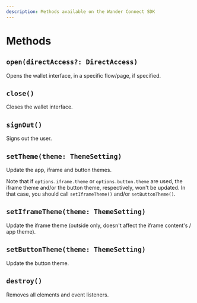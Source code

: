 ```yaml
---
description: Methods available on the Wander Connect SDK
---
```


# Methods

## `open(directAccess?: DirectAccess)`&#x20;

Opens the wallet interface, in a specific flow/page, if specified.

## `close()`&#x20;

Closes the wallet interface.

## `signOut()`&#x20;

Signs out the user.

## `setTheme(theme: ThemeSetting)`&#x20;

Update the app, iframe and button themes.

Note that if `options.iframe.theme` or `options.button.theme` are used, the iframe theme and/or the button theme, respectively, won't be updated. In that case, you should call `setIframeTheme()` and/or `setButtonTheme()`.

## `setIframeTheme(theme: ThemeSetting)`&#x20;

Update the iframe theme (outside only, doesn't affect the iframe content's / app theme).

## `setButtonTheme(theme: ThemeSetting)`&#x20;

Update the button theme.

## `destroy()`&#x20;

Removes all elements and event listeners.
